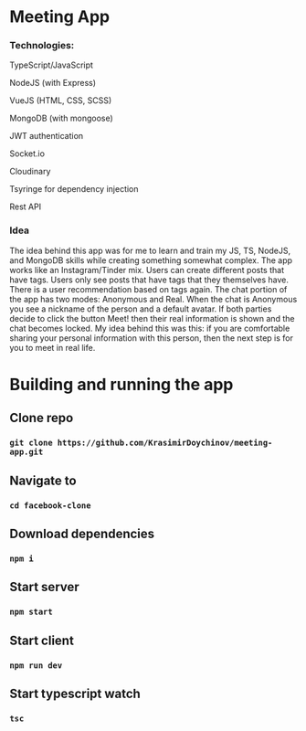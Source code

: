# Meeting App

### Technologies:
TypeScript/JavaScript

NodeJS (with Express)

VueJS (HTML, CSS, SCSS)

MongoDB (with mongoose)

JWT authentication

Socket.io

Cloudinary

Tsyringe for dependency injection

Rest API

### Idea

The idea behind this app was for me to learn and train my JS, TS, NodeJS, and MongoDB skills while creating something somewhat complex.
The app works like an Instagram/Tinder mix. Users can create different posts that have tags. Users only see posts that have tags that they themselves have.
There is a user recommendation based on tags again. The chat portion of the app has two modes: Anonymous and Real. When the chat is Anonymous you see a nickname of the person
and a default avatar. If both parties decide to click the button Meet! then their real information is shown and the chat becomes locked. My idea behind this was this: if you are
comfortable sharing your personal information with this person, then the next step is for you to meet in real life.

# Building and running the app

## Clone repo

### `git clone https://github.com/KrasimirDoychinov/meeting-app.git`

## Navigate to

### `cd facebook-clone`

## Download dependencies

### `npm i`

## Start server

### `npm start`

## Start client

### `npm run dev`

## Start typescript watch

### `tsc`
